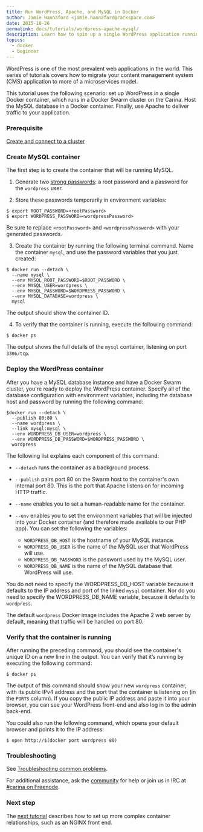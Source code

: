 ```yaml
---
title: Run WordPress, Apache, and MySQL in Docker
author: Jamie Hannaford <jamie.hannaford@rackspace.com>
date: 2015-10-26
permalink: docs/tutorials/wordpress-apache-mysql/
description: Learn how to spin up a single WordPress application running Apache and MySQL on Carina
topics:
  - docker
  - beginner
---
```


WordPress is one of the most prevalent web applications in the world. This
series of tutorials covers how to migrate your content management system (CMS)
application to more of a microservices model.

This tutorial uses the following scenario: set up WordPress in a single
Docker container, which runs in a Docker Swarm cluster on the Carina. Host the MySQL database
in a Docker container. Finally, use Apache to deliver traffic to your application.

### Prerequisite

[Create and connect to a cluster](/docs/tutorials/create-connect-cluster/)

### Create MySQL container

The first step is to create the container that will be running MySQL.

1. Generate two [strong passwords](https://strongpasswordgenerator.com/): a
root password and a password for the `wordpress` user.

2. Store these passwords temporarily in environment variables:

  ```
  $ export ROOT_PASSWORD=<rootPassword>
  $ export WORDPRESS_PASSWORD=<wordpressPassword>
  ```

  Be sure to replace `<rootPassword>` and `<wordpressPassword>` with your
  generated passwords.

3. Create the container by running the following terminal command. Name the
   container `mysql`, and use the password variables that you just created:

  ```
  $ docker run --detach \
    --name mysql \
    --env MYSQL_ROOT_PASSWORD=$ROOT_PASSWORD \
    --env MYSQL_USER=wordpress \
    --env MYSQL_PASSWORD=$WORDPRESS_PASSWORD \
    --env MYSQL_DATABASE=wordpress \
    mysql
  ```

  The output should show the container ID.

4. To verify that the container is running, execute the following command:

  ```
  $ docker ps
  ```

  The output shows the full details of the `mysql` container, listening on port
  `3306/tcp`.

### Deploy the WordPress container

After you have a MySQL database instance and have a Docker Swarm cluster, you're
ready to deploy the WordPress container. Specify all of the database
configuration with environment variables, including the database host and
password by running the following command:

```
$docker run --detach \
  --publish 80:80 \
  --name wordpress \
  --link mysql:mysql \
  --env WORDPRESS_DB_USER=wordpress \
  --env WORDPRESS_DB_PASSWORD=$WORDPRESS_PASSWORD \
  wordpress
```

The following list explains each component of this command:

* `--detach` runs the container as a background process.
* `--publish` pairs port 80 on the Swarm host to the container's own internal port 80.
This is the port that Apache listens on for incoming HTTP traffic.
* `--name` enables you to set a human-readable name for the container.
* `--env` enables you to set the environment variables that will be injected into
your Docker container (and therefore made available to our PHP app). You can
set the following the variables:

  * `WORDPRESS_DB_HOST` is the hostname of your MySQL instance.
  * `WORDPRESS_DB_USER` is the name of the MySQL user that WordPress will use.
  * `WORDPRESS_DB_PASSWORD` is the password used by the MySQL user.
  * `WORDPRESS_DB_NAME` is the name of the MySQL database that WordPress will use.

You do not need to specify the WORDPRESS_DB_HOST variable because it defaults to
the IP address and port of the linked `mysql` container. Nor do you need to
specify the WORDPRESS_DB_NAME variable, because it defaults to `wordpress`.

The default `wordpress` Docker image includes the Apache 2 web server by default,
meaning that traffic will be handled on port 80.

### Verify that the container is running

After running the preceding command, you should see the container's unique ID
on a new line in the output. You can verify that it’s running by executing the
following command:

```
$ docker ps
```

The output of this command should show your new `wordpress` container, with its
public IPv4 address and the port that the container is listening on (in the
`PORTS` column). If you copy the public IP address and paste it into your
browser, you can see your WordPress front-end and also log in to the admin back-end.

You could also run the following command, which opens your default browser and
points it to the IP address:

```
$ open http://$(docker port wordpress 80)
```

### Troubleshooting

See [Troubleshooting common problems](/docs/tutorials/troubleshooting/).

For additional assistance, ask the [community](https://community.getcarina.com/) for help or join us in IRC at [#carina on Freenode](http://webchat.freenode.net/?channels=carina).

### Next step

The [next tutorial](../linking-wordpress-containers) describes how to set up
more complex container relationships, such as an NGINX front end.
